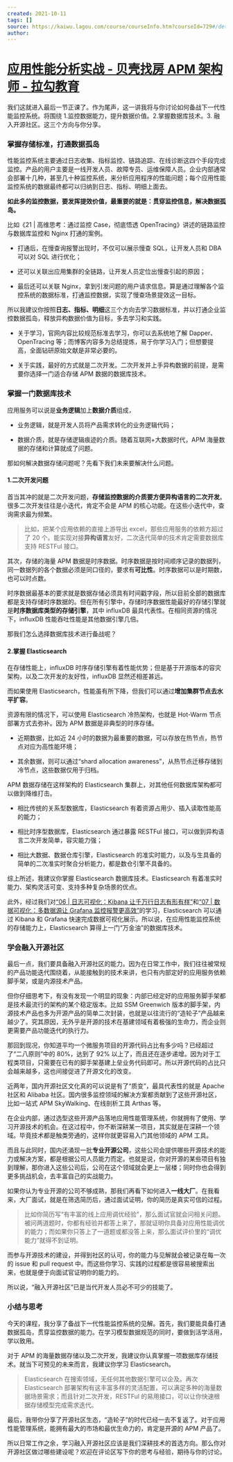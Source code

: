 ```yaml
---
created: 2021-10-11
tags: []
source: https://kaiwu.lagou.com/course/courseInfo.htm?courseId=729#/detail/pc?id=7049
author: 
---
```


# [应用性能分析实战 - 贝壳找房 APM 架构师 - 拉勾教育](https://kaiwu.lagou.com/course/courseInfo.htm?courseId=729#/detail/pc?id=7049)


我们这就进入最后一节正课了。作为尾声，这一讲我将与你讨论如何备战下一代性能监控系统。将围绕 1.监控数据能力，提升数据价值。2.掌握数据库技术。3. 融入开源社区。这三个方向与你分享。

### 掌握存储标准，打通数据孤岛

性能监控系统主要通过日志收集、指标监控、链路追踪、在线诊断这四个手段完成监控。产品的用户主要是一线开发人员、故障专员、运维保障人员。企业内部通常会部署十几种，甚至几十种监控系统，来分析应用程序的性能问题；每个应用性能监控系统的数据最终都可以归纳到日志、指标、明细上面去。

**如此多的监控数据，要发挥提效价值，最重要的就是：贯穿监控信息，解决数据孤岛。**

比如《21 | 高维思考：通过监控 Case，彻底悟透 OpenTracing》讲述的链路监控与数据库监控和 Nginx 打通的案例。

-   打通后，在慢查询报警出现时，不仅可以展示慢查 SQL，让开发人员和 DBA 可以对 SQL 进行优化；
    
-   还可以关联出应用集群的全链路，让开发人员定位出慢查引起的原因；
    
-   最后还可以关联 Nginx，拿到引发问题的用户请求信息。算是通过理解各个监控系统的数据标准，打通监控数据，实现了慢查场景提效这一目标。
    

所以我建议你按照**日志、指标、明细**这三个方向去学习数据标准，并以打通企业监控数据孤岛，释放异构数据价值为目标，多去学习和实践。

-   关于学习，官网内容比较规范标准去学习，你可以去系统地了解 Dapper、OpenTracing 等；而博客内容多为总结提炼，易于你学习入门；但想要提高，全面钻研原始文献是非常必要的。
    
-   关于实践，最好的方式就是二次开发。二次开发并上手异构数据的前提，是需要你选择一门适合存储 APM 数据的数据库技术。
    

### 掌握一门数据库技术

应用服务可以说是**业务逻辑**加上**数据介质**组成，

-   业务逻辑，就是开发人员将产品需求转化的业务逻辑代码；
    
-   数据介质，就是存储逻辑痕迹的介质。随着互联网+大数据时代，APM 海量数据的存储和计算就成了问题。
    

那如何解决数据存储问题呢？先看下我们未来要解决什么问题。

#### 1.二次开发问题

首当其冲的就是二次开发问题，**存储监控数据的介质要方便异构语言的二次开发**。很多二次开发往往是小迭代，肯定不会是 APM 的核心功能。在这些小迭代中，查询需求最为频繁。

> 比如，把某个应用依赖的直接上游导出 excel，那些应用服务的依赖方超过了 20 个。能实现对接**异构语言**友好，二次迭代简单的技术肯定需要数据库支持 RESTFul 接口。

其次，存储的海量 APM 数据是时序数据。时序数据是按时间顺序记录的数据列，同一数据列的各个数据必须是同口径的，要求有**可比性**。时序数据可以是时期数，也可以时点数。

时序数据最基本的要求就是数据存储必须具有时间戳字段，所以目前全部的数据库都是支持存储时序数据的。但在所有引擎中，存储时序数据性能最好的存储引擎就是**时序数据库类型的存储引擎**，其中 influxDB 最具代表性。在相同资源的情况下，influxDB 性能吞吐性能是其他数据引擎几倍。

那我们怎么选择数据库技术进行备战呢？

#### 2.掌握 Elasticsearch

在存储性能上，influxDB 时序存储引擎有着性能优势；但是基于开源版本的容灾架构，以及二次开发的友好性，influxDB 显然还相差甚远。

而如果使用 Elasticsearch，性能虽有所下降，但我们可以通过**增加集群节点去水平扩容**。

资源有限的情况下，可以使用 Elasticsearch 冷热架构，也就是 Hot-Warm 节点部署方式去弥补。因为 APM 数据是非典型的时序存储。

-   近期数据，比如近 24 小时的数据为最重要的数据，可以存放在热节点，热节点对应为高性能环境；
    
-   其余数据，则可以通过“shard allocation awareness”，从热节点迁移存储到冷节点，这些数据仅用于归档。
    

APM 数据存储在这样架构的 Elasticsearch 集群上，对其他任何数据库架构都可以做到降维打击。

-   相比传统的关系型数据库，Elasticsearch 有着资源占用少、插入读取性能高的能力；
    
-   相比时序型数据库，Elasticsearch 通过暴露 RESTFul 接口，可以做到异构语言二次开发简单，容灾能力强；
    
-   相比大数据、数据仓库引擎，Elasticsearch 的准实时能力，以及与生具备的简单的二次准实时聚合分析能力，都是数仓引擎不具备的。
    

综上所述，我建议你掌握 Elasticsearch 数据库技术。Elasticsearch 有着准实时能力、架构灵活可变、支持多种复杂场景的优点。

此外，经过我们对[“06 | 日志可视化：Kibana 让千万行日志有形有样”](https://kaiwu.lagou.com/course/courseInfo.htm?courseId=729&sid=20-h5Url-0&buyFrom=2&pageId=1pz4#/detail/pc?id=7055&fileGuid=xxQTRXtVcqtHK6j8)和[“07 | 数据可视化：多数据源让 Grafana 监控报警更高效”](https://kaiwu.lagou.com/course/courseInfo.htm?courseId=729&sid=20-h5Url-0&buyFrom=2&pageId=1pz4#/detail/pc?id=7056&fileGuid=xxQTRXtVcqtHK6j8)的学习，Elasticsearch 可以通过 Kibana 和 Grafana 快速完成数据可视化展示。所以说，在应用性能监控系统的存储能力上，Elasticsearch 算得上一门“万金油”的数据库技术。

### 学会融入开源社区

最后一点，我们要具备融入开源社区的能力。因为在日常工作中，我们往往被常规的产品功能迭代围绕着，从能接触到的技术来讲，也只有内部定好的应用服务依赖脚手架，或是内源技术产品。

但你仔细思考下，有没有发现一个明显的现象：内部已经定好的应用服务脚手架都是技术最流行的架构的某个稳定版本。比如 SSM Greenwich 版本的脚手架，内源技术产品也多为开源产品的简单二次封装，也就是以往流行的“造轮子”产品越来越少了。究其原因，无外乎是开源的技术在基建领域有着极强的生命力，而企业则更需要产品功能迭代的执行力。

那回到现况，你知道平均一个微服务项目的开源代码占比有多少吗？已经超过了“二八原则”中的 80%，达到了 92% 以上了，而且还在逐步递增。因为对于工程类项目，只需要在已有的脚手架基建上垒业务代码即可。所以开源代码的占比只会越来越多，这也间接促进了开源文化的改变。

近两年，国内开源社区文化真的可以说是有了“质变”，最具代表性的就是 Apache 社区和 Alibaba 社区。国内很多监控领域的解决方案都贡献到了这些开源社区，比如一站式 APM SkyWalking、在线剖析工具 Arthas 等。

在企业内部，通过选型这些开源产品落地应用性能管理系统，你就拥有了使用、学习开源技术的机会。在这过程中，你不断深耕某一项目，其实就是在深耕一个领域。毕竟技术都是触类旁通的，这样你就更容易入门其他领域的 APM 工具。

而且与此同时，国内还涌现一批**专业开源公司**，这些公司会提供哪些开源技术的能力或解决方案，都是根据公司人员能力而定。也就是说，你对开源的某些项目有独到理解，那你进入这些公司后，公司在这个领域就会更上一层楼；同时你也会得到更多挑战机会，去丰富自己的实战能力。

如果你认为专业开源的公司不够成熟，那我们再看下如何进入**一线大厂**。在我看来，大厂面试，就是在筛选简历后，通过面试证明，你的简历是真实可信的过程。

> 比如你简历写“有丰富的线上应用调优经验”，那么面试官就会问相关问题。被问两道题时，你都有经验并都答上来了，那就证明你具备对应用性能调优的能力；而如果你只答上了一道题或都没答上来，那么面试评价里的“调优能力”就得不到证明。

而参与开源技术的建设，并得到社区的认可，你的能力与见解就会被记录在每一次的 issue 和 pull request 中。而这些你学习、实践的过程都是很容易被搜索出来，也就是便于向面试官证明你的能力的。

所以说，“融入开源社区”已是当代开发人员必不可少的技能了。

### 小结与思考

今天的课程，我分享了备战下一代性能监控系统的见解。首先，我们要能具备打通数据孤岛，贯穿监控数据的能力。在学习模型数据规范的同时，要做到活学活用，学以致用。

对于 APM 的海量数据存储以及二次开发，我建议你认真掌握一项数据库存储技术。就当下可预见的未来而言，我建议你学习 Elasticsearch。

> Elasticsearch 在搜索领域，无任何其他数据引擎可以企及。再次 Elasticsearch 部署架构有这丰富多样的灵活配置，可以满足多种的海量数据场景需求；而且针对二次开发，RESTFul 的易用接口，可以让你快速根据存储模型完成需求迭代。

最后，我带你分享了开源社区生态，“造轮子”的时代已经一去不复返了。对于应用性能管理系统，能拥有最大的市场和最优生命力的，肯定是开源的 APM 产品了。

所以日常工作之余，学习融入开源社区应该是我们深耕技术的首选方向。那么你对开源社区做过哪些建设呢？欢迎在评论区写下你的思考与经验，期待与你的讨论。
